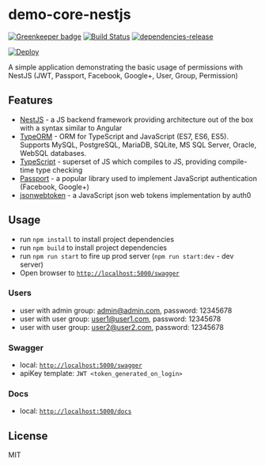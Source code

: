 # demo-core-nestjs

[![Greenkeeper badge](https://badges.greenkeeper.io/demo/core-nestjs.svg)](https://greenkeeper.io/)
[![Build Status][travis-image]][travis-url]
[![dependencies-release][dependencies-image]][dependencies-url]

[![Deploy](https://www.herokucdn.com/deploy/button.svg)](https://heroku.com/deploy?template=https://github.com/demo/core-nestjs)

A simple application demonstrating the basic usage of permissions with NestJS (JWT, Passport, Facebook, Google+, User, Group, Permission)


## Features

* [NestJS](https://github.com/nestjs/nest) - a JS backend framework providing architecture out of the box with a syntax similar to Angular
* [TypeORM](https://github.com/mongodb/mongo) - ORM for TypeScript and JavaScript (ES7, ES6, ES5). Supports MySQL, PostgreSQL, MariaDB, SQLite, MS SQL Server, Oracle, WebSQL databases.
* [TypeScript](https://github.com/Microsoft/TypeScript) - superset of JS which compiles to JS, providing compile-time type checking
* [Passport](https://github.com/jaredhanson/passport) - a popular library used to implement JavaScript authentication (Facebook, Google+)
* [jsonwebtoken](https://github.com/auth0/node-jsonwebtoken) - a JavaScript json web tokens implementation by auth0

## Usage
- run `npm install` to install project dependencies
- run `npm build` to install project dependencies
- run `npm run start` to fire up prod server (`npm run start:dev` - dev server)
- Open browser to [`http://localhost:5000/swagger`](http://localhost:5000/swagger)

### Users
- user with admin group: admin@admin.com, password: 12345678
- user with user group: user1@user1.com, password: 12345678
- user with user group: user2@user2.com, password: 12345678

### Swagger
- local: [`http://localhost:5000/swagger`](http://localhost:5000/swagger)
- apiKey template: ```JWT <token_generated_on_login>```

### Docs
- local: [`http://localhost:5000/docs`](http://localhost:5000/docs)

## License

MIT

[travis-image]: https://travis-ci.org/demo/core-nestjs.svg?branch=master
[travis-url]: https://travis-ci.org/demo/core-nestjs
[dependencies-image]: https://david-dm.org/demo/core-nestjs/status.svg
[dependencies-url]: https://david-dm.org/demo/core-nestjs
